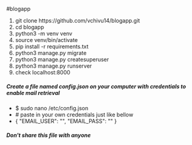#blogapp


<ol>
  <li>git clone https://github.com/vchivu14/blogapp.git</li>
  <li>cd blogapp</li>
  <li>python3 -m venv venv</li>
  <li>source venv/bin/activate</li>
  <li>pip install -r requirements.txt</li>
  <li>python3 manage.py migrate</li>
  <li>python3 manage.py createsuperuser</li>
  <li>python3 manage.py runserver</li>
  <li>check localhost:8000</li>
</ol>
<h5> Create a file named config.json on your computer with credentials to enable mail retrieval</h5>
<ul>
  <li>$ sudo nano /etc/config.json</li>
  <li># paste in your own credentials just like bellow</li>
  <li>{
        "EMAIL_USER": "",
        "EMAIL_PASS": ""
    }</li>
</ul>
<h5>Don't share this file with anyone</h5>
